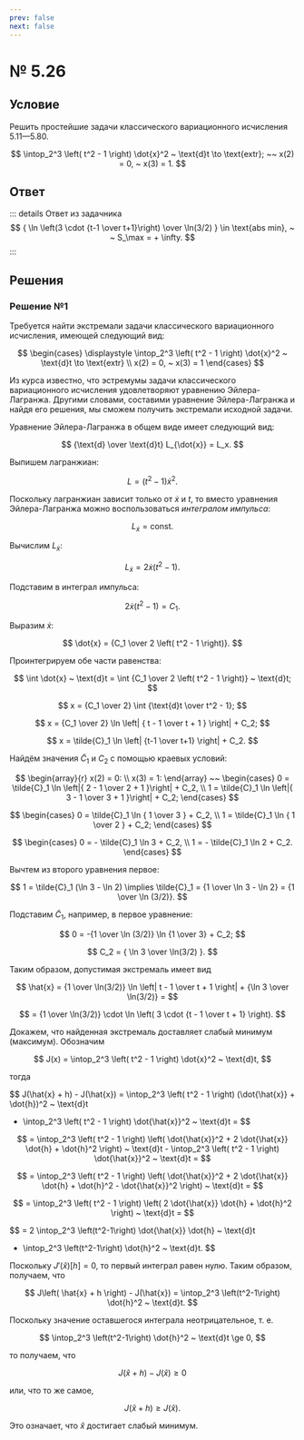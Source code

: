 ```yaml
---
prev: false
next: false
---
```


# № 5.26

## Условие

Решить простейшие задачи классического вариационного исчисления 5.11—5.80.

$$
\intop_2^3 \left(
    t^2 - 1
\right) \dot{x}^2 ~ \text{d}t \to \text{extr};
~~
x(2) = 0, ~ x(3) = 1.
$$

## Ответ

::: details Ответ из задачника
$$
{ \ln \left(3 \cdot {t-1 \over t+1}\right) \over \ln(3/2) } \in \text{abs min}, ~ ~ S_\max = + \infty.
$$
:::

## Решения

### Решение №1

Требуется найти экстремали задачи классического вариационного исчисления, имеющей следующий вид:

$$
\begin{cases}
\displaystyle \intop_2^3 \left( t^2 - 1 \right) \dot{x}^2 ~ \text{d}t \to \text{extr} \\
x(2) = 0, ~ x(3) = 1
\end{cases}
$$

Из курса известно, что эстремумы задачи классического вариационного исчисления удовлетворяют уравнению Эйлера-Лагранжа. Другими словами, составими уравнение Эйлера-Лагранжа и найдя его решения, мы сможем получить экстремали исходной задачи.

Уравнение Эйлера-Лагранжа в общем виде имеет следующий вид:

$$
{\text{d} \over \text{d}t} L_{\dot{x}} = L_x.
$$

Выпишем лагранжиан:

$$
L = \left( t^2 - 1 \right) \dot{x}^2.
$$

Поскольку лагранжиан зависит только от $\dot{x}$ и $t$, то вместо уравнения Эйлера-Лагранжа можно воспользоваться *интегралом импульса*:

$$
L_{\dot{x}} = \text{const}.
$$

Вычислим $L_{\dot{x}}$:

$$
L_{\dot{x}} = 2 \dot{x} \left( t^2 - 1 \right).
$$

Подставим в интеграл импульса:

$$
2 \dot{x} \left( t^2 - 1 \right) = C_1.
$$

Выразим $\dot{x}$:

$$
\dot{x} = {C_1 \over 2 \left( t^2 - 1 \right)}.
$$

Проинтегрируем обе части равенства:

$$
\int \dot{x} ~ \text{d}t = \int {C_1 \over 2 \left( t^2 - 1 \right)} ~ \text{d}t;
$$

$$
x = {C_1 \over 2} \int {\text{d}t \over t^2 - 1};
$$

$$
x = {C_1 \over 2} \ln \left| { t - 1 \over t + 1 } \right| + C_2;
$$

$$
x = \tilde{C}_1 \ln \left| {t-1 \over t+1} \right| + C_2.
$$

Найдём значения $\tilde{C}_1$ и $C_2$ с помощью краевых условий:

$$
\begin{array}{r}
x(2) = 0: \\
x(3) = 1:
\end{array}
~~
\begin{cases}
0 = \tilde{C}_1 \ln \left|{ 2 - 1 \over 2 + 1 }\right| + C_2, \\
1 = \tilde{C}_1 \ln \left|{ 3 - 1 \over 3 + 1 }\right| + C_2;
\end{cases}
$$

$$
\begin{cases}
0 = \tilde{C}_1 \ln { 1 \over 3 } + C_2, \\
1 = \tilde{C}_1 \ln { 1 \over 2 } + C_2;
\end{cases}
$$

$$
\begin{cases}
0 = - \tilde{C}_1 \ln 3 + C_2, \\
1 = - \tilde{C}_1 \ln 2 + C_2.
\end{cases}
$$

Вычтем из второго уравнения первое:

$$
1 = \tilde{C}_1 (\ln 3 - \ln 2) \implies \tilde{C}_1 = {1 \over \ln 3 - \ln 2} = {1 \over \ln (3/2)}.
$$

Подставим $\tilde{C}_1$, например, в первое уравнение:

$$
0 = -{1 \over \ln (3/2)} \ln {1 \over 3} + C_2;
$$

$$
C_2 = { \ln 3 \over \ln(3/2) }.
$$

Таким образом, допустимая экстремаль имеет вид

$$
\hat{x}
= {1 \over \ln(3/2)} \ln \left| t - 1 \over t + 1 \right| + {\ln 3 \over \ln(3/2)} =
$$

$$
= {1 \over \ln(3/2)} \cdot \ln \left( 3 \cdot {t - 1 \over t + 1} \right).
$$

Докажем, что найденная экстремаль доставляет слабый минимум (максимум). Обозначим

$$
J(x) = \intop_2^3 \left( t^2 - 1 \right) \dot{x}^2 ~ \text{d}t,
$$

тогда

$$
J(\hat{x} + h) - J(\hat{x})
= \intop_2^3 \left( t^2 - 1 \right) (\dot{\hat{x}} + \dot{h})^2 ~ \text{d}t
- \intop_2^3 \left( t^2 - 1 \right) \dot{\hat{x}}^2 ~ \text{d}t =
$$

$$
= \intop_2^3 \left( t^2 - 1 \right) \left(
    \dot{\hat{x}}^2 + 2 \dot{\hat{x}} \dot{h} + \dot{h}^2
\right) ~ \text{d}t - \intop_2^3 \left( t^2 - 1 \right) \dot{\hat{x}}^2 ~ \text{d}t =
$$

$$
= \intop_2^3 \left( t^2 - 1 \right) \left(
    \dot{\hat{x}}^2 + 2 \dot{\hat{x}} \dot{h} + \dot{h}^2 - \dot{\hat{x}}^2
\right) ~ \text{d}t =
$$

$$
= \intop_2^3 \left( t^2 - 1 \right) \left(
    2 \dot{\hat{x}} \dot{h} + \dot{h}^2
\right) ~ \text{d}t =
$$

$$
= 2 \intop_2^3 \left(t^2-1\right) \dot{\hat{x}} \dot{h} ~ \text{d}t
+ \intop_2^3 \left(t^2-1\right) \dot{h}^2 ~ \text{d}t.
$$

Поскольку $J'(\hat{x})[h] = 0$, то первый интеграл равен нулю. Таким образом, получаем, что

$$
J\left( \hat{x} + h \right) - J(\hat{x}) = \intop_2^3 \left(t^2-1\right) \dot{h}^2 ~ \text{d}t.
$$

Поскольку значение оставшегося интеграла неотрицательное, т. е.

$$
\intop_2^3 \left(t^2-1\right) \dot{h}^2 ~ \text{d}t \ge 0,
$$

то получаем, что

$$
J (\hat{x} + h) - J(\hat{x}) \ge 0
$$

или, что то же самое,

$$
J (\hat{x} + h) \ge J(\hat{x}).
$$

Это означает, что $\hat{x}$ достигает слабый минимум.